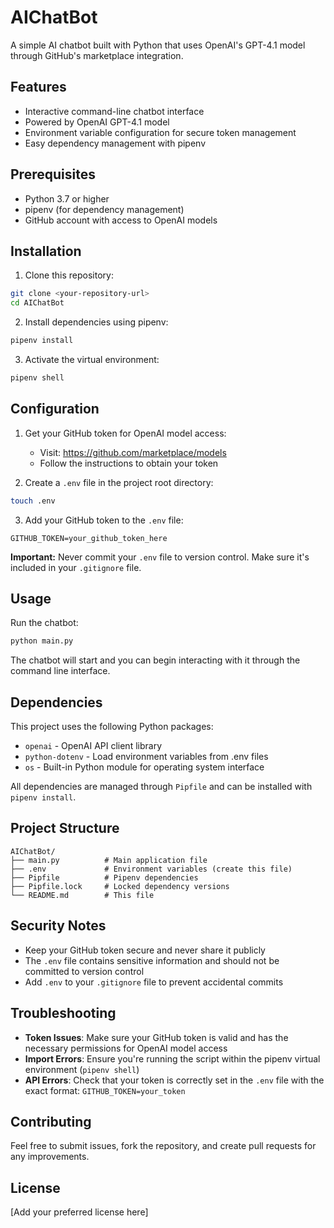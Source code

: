 # AIChatBot

A simple AI chatbot built with Python that uses OpenAI's GPT-4.1 model through GitHub's marketplace integration.

## Features

- Interactive command-line chatbot interface
- Powered by OpenAI GPT-4.1 model
- Environment variable configuration for secure token management
- Easy dependency management with pipenv

## Prerequisites

- Python 3.7 or higher
- pipenv (for dependency management)
- GitHub account with access to OpenAI models

## Installation

1. Clone this repository:
```bash
git clone <your-repository-url>
cd AIChatBot
```

2. Install dependencies using pipenv:
```bash
pipenv install
```

3. Activate the virtual environment:
```bash
pipenv shell
```

## Configuration

1. Get your GitHub token for OpenAI model access:
   - Visit: https://github.com/marketplace/models
   - Follow the instructions to obtain your token

2. Create a `.env` file in the project root directory:
```bash
touch .env
```

3. Add your GitHub token to the `.env` file:
```
GITHUB_TOKEN=your_github_token_here
```

**Important:** Never commit your `.env` file to version control. Make sure it's included in your `.gitignore` file.

## Usage

Run the chatbot:
```bash
python main.py
```

The chatbot will start and you can begin interacting with it through the command line interface.

## Dependencies

This project uses the following Python packages:

- `openai` - OpenAI API client library
- `python-dotenv` - Load environment variables from .env files
- `os` - Built-in Python module for operating system interface

All dependencies are managed through `Pipfile` and can be installed with `pipenv install`.

## Project Structure

```
AIChatBot/
├── main.py          # Main application file
├── .env             # Environment variables (create this file)
├── Pipfile          # Pipenv dependencies
├── Pipfile.lock     # Locked dependency versions
└── README.md        # This file
```

## Security Notes

- Keep your GitHub token secure and never share it publicly
- The `.env` file contains sensitive information and should not be committed to version control
- Add `.env` to your `.gitignore` file to prevent accidental commits

## Troubleshooting

- **Token Issues**: Make sure your GitHub token is valid and has the necessary permissions for OpenAI model access
- **Import Errors**: Ensure you're running the script within the pipenv virtual environment (`pipenv shell`)
- **API Errors**: Check that your token is correctly set in the `.env` file with the exact format: `GITHUB_TOKEN=your_token`

## Contributing

Feel free to submit issues, fork the repository, and create pull requests for any improvements.

## License

[Add your preferred license here]
